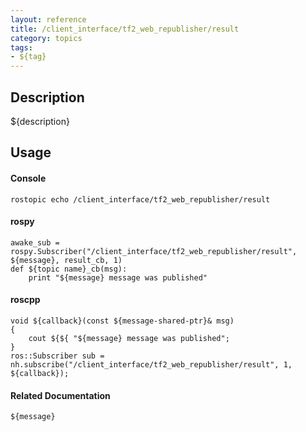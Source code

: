 ```yaml
---
layout: reference
title: /client_interface/tf2_web_republisher/result
category: topics
tags: 
- ${tag}
---
```


## Description
${description}

## Usage
#### Console
```
rostopic echo /client_interface/tf2_web_republisher/result
```

#### rospy
```
awake_sub = rospy.Subscriber("/client_interface/tf2_web_republisher/result", ${message}, result_cb, 1)
def ${topic name}_cb(msg):
    print "${message} message was published"
```

#### roscpp
```
void ${callback}(const ${message-shared-ptr}& msg)
{
    cout ${${ "${message} message was published";
}
ros::Subscriber sub = nh.subscribe("/client_interface/tf2_web_republisher/result", 1, ${callback});
```

#### Related Documentation
``${message}``